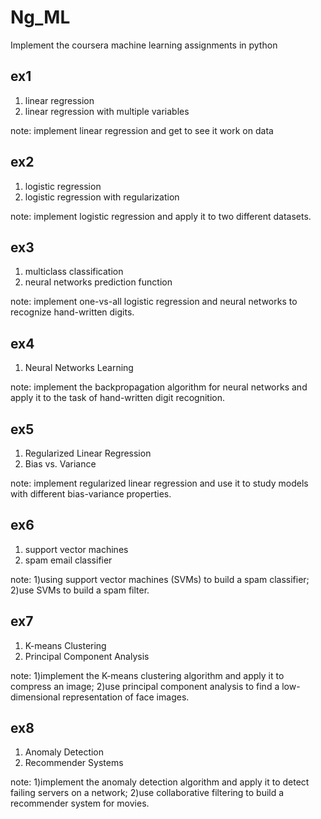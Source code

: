 # Ng_ML
Implement the coursera machine learning assignments in python

## ex1
1. linear regression
2. linear regression with multiple variables

note: implement linear regression and get to see it work on data

## ex2
1. logistic regression
2. logistic regression with regularization

note: implement logistic regression and apply it to two different datasets.

## ex3
1. multiclass classification
2. neural networks prediction function

note: implement one-vs-all logistic regression and neural networks to recognize hand-written digits.

## ex4
1. Neural Networks Learning

note: implement the backpropagation algorithm for neural networks and apply it to the task of hand-written digit recognition.

## ex5
1. Regularized Linear Regression
2. Bias vs. Variance

note: implement regularized linear regression and use it to study models with different bias-variance properties.

## ex6
1. support vector machines
2. spam email classifier

note: 1)using support vector machines (SVMs) to build a spam classifier; 2)use SVMs to build a spam filter.

## ex7
1. K-means Clustering
2. Principal Component Analysis

note: 1)implement the K-means clustering algorithm and apply it to compress an image; 2)use principal component analysis to find a low-dimensional representation of face images.

## ex8
1. Anomaly Detection
2. Recommender Systems

note: 1)implement the anomaly detection algorithm and apply it to detect failing servers on a network; 2)use collaborative filtering to build a recommender system for movies.